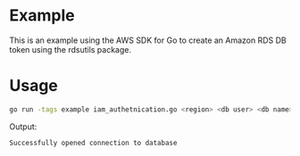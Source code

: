 # Example

This is an example using the AWS SDK for Go to create an Amazon RDS DB token using the
rdsutils package.

# Usage

```sh
go run -tags example iam_authetnication.go <region> <db user> <db name> <endpoint to database> <iam arn>
```

Output:
```
Successfully opened connection to database
```

